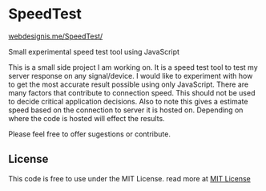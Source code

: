 <h1>SpeedTest</h1>

<a href="http://www.webdesignis.me/SpeedTest" target="_none">webdesignis.me/SpeedTest/</a>
<p>Small experimental speed test tool using JavaScript<p>

<p> This is a small side project I am working on. It is a speed test tool to test my server response on any signal/device.
I would like to experiment with how to get the most accurate result possible using only JavaScript.
There are many factors that contribute to connection speed. This should not be used to decide critical 
application decisions. Also to note this gives a estimate speed based on the connection to server it is hosted on. Depending on 
where the code is hosted will effect the results.</p>

<p>Please feel free to offer sugestions or contribute. </p>

<h2>License</h2>
<p>
This code is free to use under the MIT License.
read more at <a href="http://opensource.org/licenses/MIT" target="_blank">MIT License</a>
</p>
